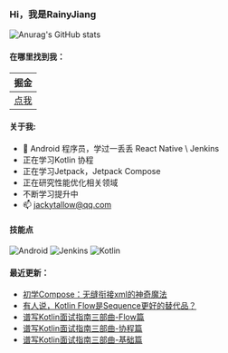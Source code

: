 ### Hi，我是RainyJiang

![Anurag's GitHub stats](https://github-readme-stats.vercel.app/api?username=RainyJiang22&bg_color=30,C2FFD8,465EFB&title_color=fff&text_color=fff)

#### 在哪里找到我：

|                            掘金                            |
| :--------------------------------------------------------: |
| [点我](https://juejin.cn/user/2287404300943566) |


#### 关于我:
- 🙋 Android 程序员，学过一丢丢 React Native \ Jenkins
- 正在学习Kotlin 协程
- 正在学习Jetpack，Jetpack Compose
- 正在研究性能优化相关领域
- 不断学习提升中
- 📫 jackytallow@qq.com

#### 技能点

![Android](https://img.shields.io/badge/Android-%2335495e.svg?style=for-the-badge&logo=Android&logoColor=%FF35D06D)
![Jenkins](https://img.shields.io/badge/Jenkins-%2335495e.svg?style=for-the-badge&logo=jenkins&logoColor=%FFC62327)
![Kotlin](https://img.shields.io/badge/Kotlin-%2335495e.svg?style=for-the-badge&logo=kotlin&logoColor=%FFFCBF40)

#### 最近更新：
<!-- BLOG-POST-LIST:START -->
- [初学Compose：无缝衔接xml的神奇魔法](https://juejin.cn/post/7288151382533390395)
- [有人说，Kotlin Flow是Sequence更好的替代品？](https://juejin.cn/post/7253673249158234169)
- [谱写Kotlin面试指南三部曲-Flow篇](https://juejin.cn/post/7222982459583152188)
- [谱写Kotlin面试指南三部曲-协程篇](https://juejin.cn/post/7220235452292137019)
- [谱写Kotlin面试指南三部曲-基础篇](https://juejin.cn/post/7213582722329952312)
<!-- BLOG-POST-LIST:END -->

